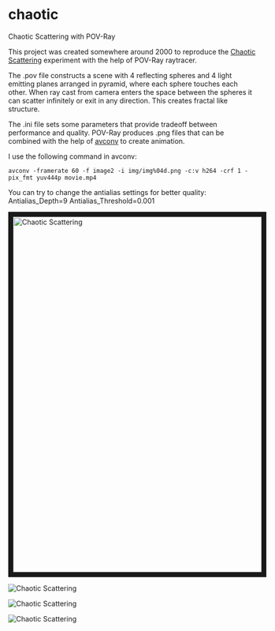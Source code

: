 # chaotic
Chaotic Scattering with POV-Ray


This project was created somewhere around 2000 to reproduce the 
[Chaotic Scattering](https://en.wikipedia.org/wiki/Chaotic_scattering) experiment with the help of POV-Ray raytracer.

The .pov file constructs a scene with 4 reflecting spheres and 4 light emitting planes arranged in pyramid, 
where each sphere touches each other. When ray cast from camera enters the space between the spheres it can scatter infinitely 
or exit in any direction. This creates fractal like structure.

The .ini file sets some parameters that provide tradeoff between performance and quality.
POV-Ray produces .png files that can be combined with the help of [avconv](https://libav.org/avconv.html) to create animation.

I use the following command in avconv:


```
avconv -framerate 60 -f image2 -i img/img%04d.png -c:v h264 -crf 1 -pix_fmt yuv444p movie.mp4
```

You can try to change the antialias settings for better quality:
Antialias_Depth=9
Antialias_Threshold=0.001




<a href="http://www.youtube.com/watch?feature=player_embedded&v=qRlseI1eBm0
" target="_blank"><img src="http://img.youtube.com/vi/qRlseI1eBm0/0.jpg" 
alt="Chaotic Scattering" width="1280" height="720" border="10" /></a>


![Chaotic Scattering](https://github.com/rradev/chaotic/raw/master/img0091.png "Frame 0091")


![Chaotic Scattering](https://github.com/rradev/chaotic/raw/master/img0564.png "Frame 0564")


![Chaotic Scattering](https://github.com/rradev/chaotic/raw/master/img1309.png "Frame 1309")


